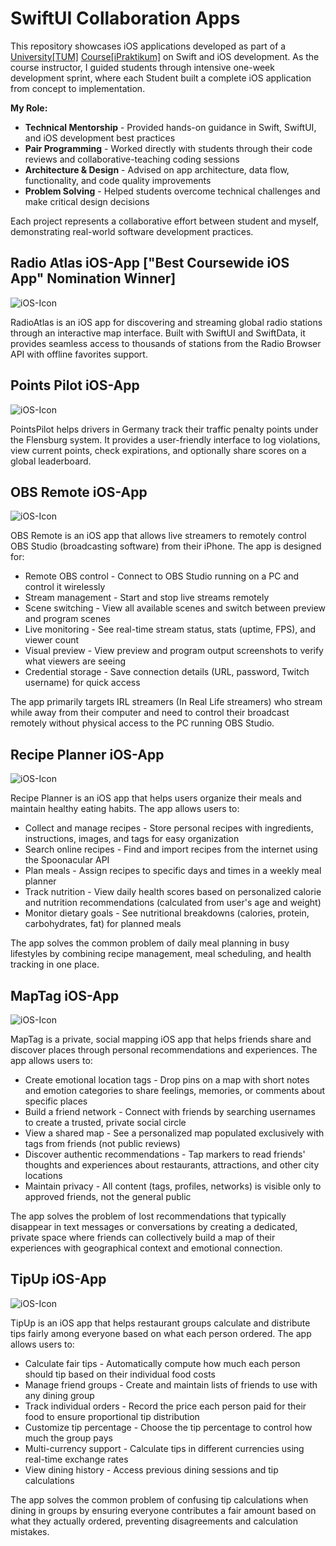 # SwiftUI Collaboration Apps

This repository showcases iOS applications developed as part of a [University[TUM]](https://www.tum.de/) [Course[iPraktikum]](https://aet.cit.tum.de/projects/courses/ipraktikum/) on Swift and iOS development. As the course instructor, I guided students through intensive one-week development sprint, where each Student built a complete iOS application from concept to implementation.

**My Role:**
- **Technical Mentorship** - Provided hands-on guidance in Swift, SwiftUI, and iOS development best practices
- **Pair Programming** - Worked directly with students through their code reviews and collaborative-teaching coding sessions
- **Architecture & Design** - Advised on app architecture, data flow, functionality, and code quality improvements
- **Problem Solving** - Helped students overcome technical challenges and make critical design decisions

Each project represents a collaborative effort between student and myself, demonstrating real-world software development practices.

## Radio Atlas iOS-App ["Best Coursewide iOS App" Nomination Winner]
![iOS-Icon](RadioAtlasApp.png)

RadioAtlas is an iOS app for discovering and streaming global radio stations through an interactive map interface. Built with SwiftUI and SwiftData, it provides seamless access to thousands of stations from the Radio Browser API with offline favorites support.

## Points Pilot iOS-App
![iOS-Icon](PointsPilotApp.png)

PointsPilot helps drivers in Germany track their traffic penalty points under
the Flensburg system. It provides a user-friendly interface to log violations,
view current points, check expirations, and optionally share scores on a global
leaderboard.

## OBS Remote iOS-App
![iOS-Icon](OBSRemoteApp.png)

OBS Remote is an iOS app that allows live streamers to remotely control OBS Studio (broadcasting software) from their iPhone. The app is designed for:
- Remote OBS control - Connect to OBS Studio running on a PC and control it wirelessly
- Stream management - Start and stop live streams remotely
- Scene switching - View all available scenes and switch between preview and program scenes
- Live monitoring - See real-time stream status, stats (uptime, FPS), and viewer count
- Visual preview - View preview and program output screenshots to verify what viewers are seeing
- Credential storage - Save connection details (URL, password, Twitch username) for quick access

The app primarily targets IRL streamers (In Real Life streamers) who stream while away from their computer and need to control their broadcast remotely without physical access to the PC running OBS Studio.

## Recipe Planner iOS-App
![iOS-Icon](RecipePlannerApp.png)

Recipe Planner is an iOS app that helps users organize their meals and maintain healthy eating habits. The app allows users to:
- Collect and manage recipes - Store personal recipes with ingredients, instructions, images, and tags for easy organization
- Search online recipes - Find and import recipes from the internet using the Spoonacular API
- Plan meals - Assign recipes to specific days and times in a weekly meal planner
- Track nutrition - View daily health scores based on personalized calorie and nutrition recommendations (calculated from user's age and weight)
- Monitor dietary goals - See nutritional breakdowns (calories, protein, carbohydrates, fat) for planned meals

The app solves the common problem of daily meal planning in busy lifestyles by combining recipe management, meal scheduling, and health tracking in one place.


## MapTag iOS-App
![iOS-Icon](MapTagApp.png)

MapTag is a private, social mapping iOS app that helps friends share and discover places through personal recommendations and experiences. The app allows users to:
- Create emotional location tags - Drop pins on a map with short notes and emotion categories to share feelings, memories, or comments about specific places
- Build a friend network - Connect with friends by searching usernames to create a trusted, private social circle
- View a shared map - See a personalized map populated exclusively with tags from friends (not public reviews)
- Discover authentic recommendations - Tap markers to read friends' thoughts and experiences about restaurants, attractions, and other city locations
- Maintain privacy - All content (tags, profiles, networks) is visible only to approved friends, not the general public

The app solves the problem of lost recommendations that typically disappear in text messages or conversations by creating a dedicated, private space where friends can collectively build a map of their experiences with geographical context and emotional connection.

## TipUp iOS-App
![iOS-Icon](TipUpApp.png)

TipUp is an iOS app that helps restaurant groups calculate and distribute tips fairly among everyone based on what each person ordered. The app allows users to:
- Calculate fair tips - Automatically compute how much each person should tip based on their individual food costs
- Manage friend groups - Create and maintain lists of friends to use with any dining group
- Track individual orders - Record the price each person paid for their food to ensure proportional tip distribution
- Customize tip percentage - Choose the tip percentage to control how much the group pays
- Multi-currency support - Calculate tips in different currencies using real-time exchange rates
- View dining history - Access previous dining sessions and tip calculations

The app solves the common problem of confusing tip calculations when dining in groups by ensuring everyone contributes a fair amount based on what they actually ordered, preventing disagreements and calculation mistakes.

